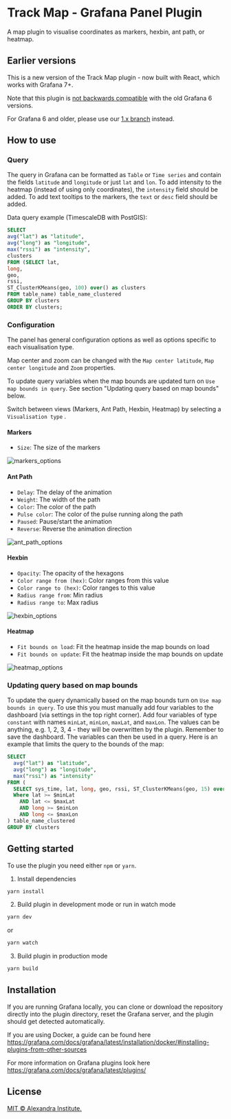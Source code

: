 # Track Map - Grafana Panel Plugin
A map plugin to visualise coordinates as markers, hexbin, ant path, or heatmap.

## Earlier versions
This is a new version of the Track Map plugin - now built with React, which works with Grafana 7+.

Note that this plugin is [not backwards compatible](https://grafana.com/docs/grafana/latest/developers/plugins/migration-guide/#compatibility-between-grafana-versions) with the old Grafana 6 versions.

For Grafana 6 and older, please use our [1.x branch](https://github.com/alexandrainst/alexandra-trackmap-panel/releases/tag/1.2.4) instead.

## How to use

### Query
The query in Grafana can be formatted as `Table` or `Time series` and contain the fields `latitude` and `longitude` or just `lat` and `lon`. To add intensity to the heatmap (instead of using only coordinates), the `intensity` field should be added. To add text tooltips to the markers, the `text` or `desc` field should be added.

Data query example (TimescaleDB with PostGIS):

```SQL
SELECT
avg("lat") as "latitude",  
avg("long") as "longitude",  
max("rssi") as "intensity",  
clusters
FROM (SELECT lat,
long,
geo,
rssi,
ST_ClusterKMeans(geo, 100) over() as clusters
FROM table_name) table_name_clustered
GROUP BY clusters
ORDER BY clusters;
```

### Configuration
The panel has general configuration options as well as options specific to each visualisation type. 

Map center and zoom can be changed with the `Map center latitude`, `Map center longitude` and `Zoom` properties.

To update query variables when the map bounds are updated turn on `Use map bounds in query`. See section "Updating query based on map bounds" below.

Switch between views (Markers, Ant Path, Hexbin, Heatmap) by selecting a `Visualisation type` .

#### Markers
- `Size`: The size of the markers

![markers_options](img/markers.png)

#### Ant Path
- `Delay`: The delay of the animation
- `Weight`: The width of the path
- `Color`: The color of the path
- `Pulse color`: The color of the pulse running along the path
- `Paused`: Pause/start the animation
- `Reverse`: Reverse the animation direction

![ant_path_options](img/antpath.png)

#### Hexbin
- `Opacity`: The opacity of the hexagons
- `Color range from (hex)`: Color ranges from this value
- `Color range to (hex)`: Color ranges to this value
- `Radius range from`: Min radius
- `Radius range to`: Max radius

![hexbin_options](img/hexbin.png)

#### Heatmap
- `Fit bounds on load`: Fit the heatmap inside the map bounds on load
- `Fit bounds on update`: Fit the heatmap inside the map bounds on update

![heatmap_options](img/heatmap.png)

### Updating query based on map bounds
To update the query dynamically based on the map bounds turn on `Use map bounds in query`. To use this you must manually add four variables to the dashboard (via settings in the top right corner). Add four variables of type `constant` with names `minLat`, `minLon`, `maxLat`, and `maxLon`. The values can be anything, e.g. 1, 2, 3, 4 - they will be overwritten by the plugin. Remember to save the dashboard. The variables can then be used in a query. Here is an example that limits the query to the bounds of the map:

```SQL
SELECT
  avg("lat") as "latitude",
  avg("long") as "longitude",
  max("rssi") as "intensity"
FROM (
  SELECT sys_time, lat, long, geo, rssi, ST_ClusterKMeans(geo, 15) over() as clusters from table_name
  Where lat >= $minLat
    AND lat <= $maxLat
    AND long >= $minLon
    AND long <= $maxLon
) table_name_clustered
GROUP BY clusters
```

## Getting started
To use the plugin you need either `npm` or `yarn`.

1. Install dependencies
```BASH
yarn install
```
2. Build plugin in development mode or run in watch mode
```BASH
yarn dev
```
or
```BASH
yarn watch
```
3. Build plugin in production mode
```BASH
yarn build
```

## Installation
If you are running Grafana locally, you can clone or download the repository directly into the plugin directory, reset the Grafana server, and the plugin should get detected automatically.

If you are using Docker, a guide can be found here https://grafana.com/docs/grafana/latest/installation/docker/#installing-plugins-from-other-sources

For more information on Grafana plugins look here https://grafana.com/docs/grafana/latest/plugins/

## License
[MIT © Alexandra Institute.](./LICENSE)
